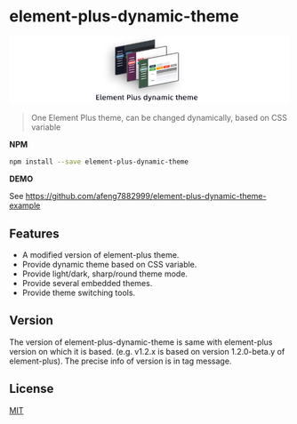 # element-plus-dynamic-theme

![project](https://github.com/afeng7882999/element-plus-dynamic-theme/blob/main/README/project.png)

> One Element Plus theme, can be changed dynamically, based on CSS variable

**NPM**

```sh
npm install --save element-plus-dynamic-theme
```

**DEMO**

See https://github.com/afeng7882999/element-plus-dynamic-theme-example

## Features

* A modified version of element-plus theme.
* Provide dynamic theme based on CSS variable.
* Provide light/dark, sharp/round theme mode.
* Provide several embedded themes.
* Provide theme switching tools.

## Version

The version of element-plus-dynamic-theme is same with element-plus version on which it is based. 
(e.g. v1.2.x is based on version 1.2.0-beta.y of element-plus). The precise info of version is in tag message.

## License

[MIT](LICENSE)
